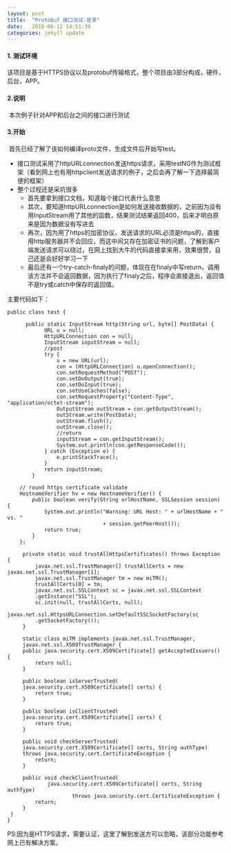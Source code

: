 ```yaml
---
layout: post
title:  "Protobuf 接口测试-登录"
date:   2018-06-12 14:51:30
categories: jekyll update
---
```



#### 1. 测试环境

​	该项目是基于HTTPS协议以及protobuf传输格式，整个项目由3部分构成，硬件，后台，APP。


#### 2.说明

​	本次例子针对APP和后台之间的接口进行测试

#### 3.开始

​	首先已经了解了该如何编译proto文件，生成文件后开始写test。

- 接口测试采用了httpURLconnection发送https请求，采用testNG作为测试框架（看到网上也有用httpclient发送请求的例子，之后会再了解一下选择最简便的框架）
- 整个过程还是采坑很多
  - 首先要拿到接口文档，知道每个接口代表什么意思
  - 其次，要知道httpURLconnection是如何发送接收数据的，之前因为没有用InputStream用了其他的函数，结果测试结果返回400，后来才明白原来是因为数据没有写进去
  - 再次，因为用了https的加密协议，发送请求的URL必须是https的，直接用http服务器并不会回应，而这中间又存在加密证书的问题，了解到客户端发送请求可以绕过，在网上找到大牛的代码直接拿来用，效果很赞，自己还是会好好学习一下
  - 最后还有一个try-catch-finaly的问题，体现在在finaly中写return，调用该方法并不会返回数据，因为执行了finaly之后，程序会直接退出，返回值不是try或catch中保存的返回值。

主要代码如下：

```
public class test {
	
	  public static InputStream http(String url, byte[] PostData) {
	        URL u = null;
	        HttpURLConnection con = null;
	        InputStream inputStream = null;
	        //post
	        try {
	            u = new URL(url);
	            con = (HttpURLConnection) u.openConnection();
	            con.setRequestMethod("POST");
	            con.setDoOutput(true);
	            con.setDoInput(true);
	            con.setUseCaches(false);
	            con.setRequestProperty("Content-Type", "application/octet-stream");
	            OutputStream outStream = con.getOutputStream();
	            outStream.write(PostData);
	            outStream.flush();
	            outStream.close();
	            //return 
	            inputStream = con.getInputStream();
	            System.out.println(con.getResponseCode());
	        } catch (Exception e) {
	            e.printStackTrace();
	        }
			return inputStream; 
	    }

	// round https certificate validate
	HostnameVerifier hv = new HostnameVerifier() {  
        public boolean verify(String urlHostName, SSLSession session) {  
            System.out.println("Warning: URL Host: " + urlHostName + " vs. "  
                               + session.getPeerHost());  
            return true;  
        }  
    };  
   
	 private static void trustAllHttpsCertificates() throws Exception {  
		 javax.net.ssl.TrustManager[] trustAllCerts = new javax.net.ssl.TrustManager[1];  
		 javax.net.ssl.TrustManager tm = new miTM();  
		 trustAllCerts[0] = tm;  
		 javax.net.ssl.SSLContext sc = javax.net.ssl.SSLContext  
		 .getInstance("SSL");  
		 sc.init(null, trustAllCerts, null);  
		 javax.net.ssl.HttpsURLConnection.setDefaultSSLSocketFactory(sc  
		 .getSocketFactory());  
	 }  
	  
	 static class miTM implements javax.net.ssl.TrustManager,  
	 javax.net.ssl.X509TrustManager {  
	 public java.security.cert.X509Certificate[] getAcceptedIssuers() {  
		 return null;  
	 }  
  
	 public boolean isServerTrusted(  
	 java.security.cert.X509Certificate[] certs) {  
		 return true;  
	 }  
  
	 public boolean isClientTrusted(  
	 java.security.cert.X509Certificate[] certs) {  
		 return true;  
	 }  
  
	 public void checkServerTrusted(  
	 java.security.cert.X509Certificate[] certs, String authType)  
	 throws java.security.cert.CertificateException {  
		 return;  
	 }  
  
	 public void checkClientTrusted(  
			 java.security.cert.X509Certificate[] certs, String authType)  
					 throws java.security.cert.CertificateException {  
		 return;  
	 }  
 }  
}

```

PS:因为是HTTPS请求，需要认证，这里了解到发送方可以忽略，该部分功能参考网上已有解决方案。